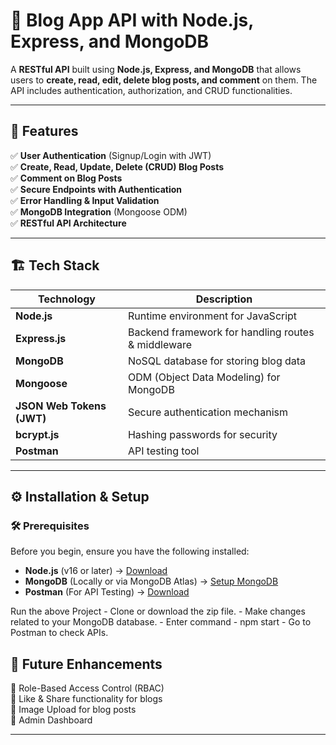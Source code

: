 # 📖 Blog App API with Node.js, Express, and MongoDB  

A **RESTful API** built using **Node.js, Express, and MongoDB** that allows users to **create, read, edit, delete blog posts, and comment** on them. The API includes authentication, authorization, and CRUD functionalities.

---

## 🚀 Features  
✅ **User Authentication** (Signup/Login with JWT)  
✅ **Create, Read, Update, Delete (CRUD) Blog Posts**  
✅ **Comment on Blog Posts**  
✅ **Secure Endpoints with Authentication**  
✅ **Error Handling & Input Validation**  
✅ **MongoDB Integration** (Mongoose ODM)  
✅ **RESTful API Architecture**  

---

## 🏗 Tech Stack  

| Technology  | Description |
|------------|------------|
| **Node.js** | Runtime environment for JavaScript |
| **Express.js** | Backend framework for handling routes & middleware |
| **MongoDB** | NoSQL database for storing blog data |
| **Mongoose** | ODM (Object Data Modeling) for MongoDB |
| **JSON Web Tokens (JWT)** | Secure authentication mechanism |
| **bcrypt.js** | Hashing passwords for security |
| **Postman** | API testing tool |

---

## ⚙️ Installation & Setup  

### 🛠 Prerequisites  
Before you begin, ensure you have the following installed:  
- **Node.js** (v16 or later) → [Download](https://nodejs.org/)  
- **MongoDB** (Locally or via MongoDB Atlas) → [Setup MongoDB](https://www.mongodb.com/)  
- **Postman** (For API Testing) → [Download](https://www.postman.com/)  




Run the above Project  -  Clone or download the zip file. 
                       - Make changes related to your MongoDB database. 
                       - Enter command - npm start 
                       - Go to Postman to check APIs.


## 🌟 Future Enhancements  
🔹 Role-Based Access Control (RBAC)  
🔹 Like & Share functionality for blogs  
🔹 Image Upload for blog posts  
🔹 Admin Dashboard  

---

